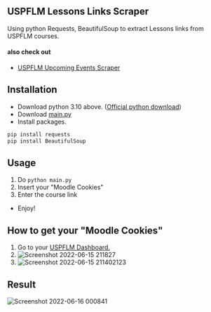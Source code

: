 ## USPFLM Lessons Links Scraper
Using python Requests, BeautifulSoup to extract Lessons links from USPFLM courses.

#### also check out
- [USPFLM Upcoming Events Scraper](https://github.com/Charlzk05/uspflm-upcoming-events-scraper)

## Installation
- Download python 3.10 above. ([Official python download](https://www.python.org/downloads/))
- Download [main.py](https://github.com/Charlzk05/uspflm-lessons-links-scraper/archive/refs/heads/main.zip)
- Install packages.
```python
pip install requests
pip install BeautifulSoup
```

## Usage
1. Do ``python main.py``
2. Insert your "Moodle Cookies"
3. Enter the course link
- Enjoy!

## How to get your "Moodle Cookies"
1. Go to your [USPFLM Dashboard.](https://uspflm.com/my)
2. ![Screenshot 2022-06-15 211827](https://user-images.githubusercontent.com/104715127/173836596-5349b74b-9afc-4b91-af62-9953ba4b9ec7.png)
3. ![Screenshot 2022-06-15 211402123](https://user-images.githubusercontent.com/104715127/173836316-7ff2b46d-3240-4ad6-a09e-bc1f7474d07c.png)

## Result
![Screenshot 2022-06-16 000841](https://user-images.githubusercontent.com/104715127/173874598-6a04ef7b-34af-4c10-b1fe-1cc9d414befb.png)
